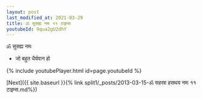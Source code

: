 ```yaml
---
layout: post
last_modified_at: 2021-03-29
title: ॐ सुसह्य नमः ११ टाइम्स
youtubeId: 9qua2gU2dhY
---
```

 
 
 ॐ सुसह्य नमः  
 
 -  जो बहुत धैर्यवान हो 
 
  
 
  
 
 
 
 
 
 


{% include youtubePlayer.html id=page.youtubeId %}
 
[Next]({{ site.baseurl }}{% link  split1/_posts/2013-03-15-ॐ सहस्रा हसथय नमः ११ टाइम्स.md%})
 
